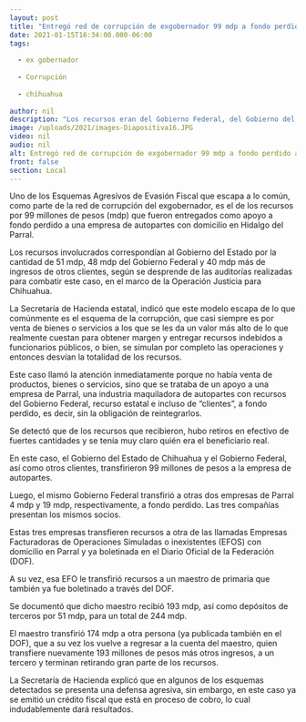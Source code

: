 ```yaml
---
layout: post
title: "Entregó red de corrupción de exgobernador 99 mdp a fondo perdido a empresa de Parral"
date: 2021-01-15T16:34:00.000-06:00
tags:
  
  - ex gobernador
  
  - Corrupción
  
  - chihuahua
  
author: nil
description: "Los recursos eran del Gobierno Federal, del Gobierno del Estado y de particulares; se trata de una compañía del ramo de autopartes"
image: /uploads/2021/images-Diapositiva16.JPG
video: nil
audio: nil
alt: Entregó red de corrupción de exgobernador 99 mdp a fondo perdido a empresa de Parral
front: false
section: Local
---
```


Uno de los Esquemas Agresivos de Evasión Fiscal que escapa a lo común, como parte de la red de corrupción del exgobernador, es el de los recursos por 99 millones de pesos (mdp) que fueron entregados como apoyo a fondo perdido a una empresa de autopartes con domicilio en Hidalgo del Parral.

Los recursos involucrados correspondían al Gobierno del Estado por la cantidad de 51 mdp, 48 mdp del Gobierno Federal y 40 mdp más de ingresos de otros clientes, según se desprende de las auditorías realizadas para combatir este caso, en el marco de la Operación Justicia para Chihuahua.

La Secretaría de Hacienda estatal, indicó que este modelo escapa de lo que comúnmente es el esquema de la corrupción, que casi siempre es por venta de bienes o servicios a los que se les da un valor más alto de lo que realmente cuestan para obtener margen y entregar recursos indebidos a funcionarios públicos, o bien, se simulan por completo las operaciones y entonces desvían la totalidad de los recursos.

Este caso llamó la atención inmediatamente porque no había venta de productos, bienes o servicios, sino que se trataba de un apoyo a una empresa de Parral, una industria maquiladora de autopartes con recursos del Gobierno Federal, recurso estatal e incluso de “clientes”, a fondo perdido, es decir, sin la obligación de reintegrarlos.

Se detectó que de los recursos que recibieron, hubo retiros en efectivo de fuertes cantidades y se tenía muy claro quién era el beneficiario real.

En este caso, el Gobierno del Estado de Chihuahua y el Gobierno Federal, así como otros clientes, transfirieron 99 millones de pesos a la empresa de autopartes.

Luego, el mismo Gobierno Federal transfirió a otras dos empresas de Parral 4 mdp y 19 mdp, respectivamente, a fondo perdido. Las tres compañías presentan los mismos socios.

Estas tres empresas transfieren recursos a otra de las llamadas Empresas Facturadoras de Operaciones Simuladas o inexistentes (EFOS) con domicilio en Parral y ya boletinada en el Diario Oficial de la Federación (DOF).

A su vez, esa EFO le transfirió recursos a un maestro de primaria que también ya fue boletinado a través del DOF.

Se documentó que dicho maestro recibió 193 mdp, así como depósitos de terceros por 51 mdp, para un total de 244 mdp.

El maestro transfirió 174 mdp a otra persona (ya publicada también en el DOF), que a su vez los vuelve a regresar a la cuenta del maestro, quien transfiere nuevamente 193 millones de pesos más otros ingresos, a un tercero y terminan retirando gran parte de los recursos.

La Secretaría de Hacienda explicó que en algunos de los esquemas detectados se presenta una defensa agresiva, sin embargo, en este caso ya se emitió un crédito fiscal que está en proceso de cobro, lo cual indudablemente dará resultados.